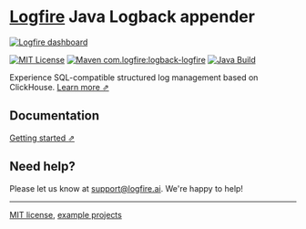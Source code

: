 # [Logfire](https://logfire.ai/logs) Java Logback appender

[![Logfire dashboard](https://github.com/logfire-ai/logback-logfire/assets/10132717/0b7a6c84-1499-4d43-b3e6-f3b40285d627)](https://logfire.ai/logs)

[![MIT License](https://img.shields.io/badge/license-MIT-blue)](LICENSE.md)
[![Maven com.logfire:logback-logfire](https://maven-badges.herokuapp.com/maven-central/com.logfire/logback-logfire/badge.svg)](https://maven-badges.herokuapp.com/maven-central/com.logfire/logback-logfire)
[![Java Build](https://github.com/logfire-ai/logback-logfire/actions/workflows/java_build.yaml/badge.svg?branch=main)](https://github.com/logfire-ai/logback-logfire/actions/workflows/java_build.yaml)

Experience SQL-compatible structured log management based on ClickHouse. [Learn more ⇗](https://logfire.ai/logs)

## Documentation

[Getting started ⇗](https://logfire.ai/docs/logs/java/)

## Need help?
Please let us know at [support@logfire.ai](mailto:support@logfire.ai). We're happy to help!

---

[MIT license](https://github.com/logfire-ai/logback-logfire/blob/main/LICENSE.md), [example projects](https://github.com/logfire-ai/logback-logfire/tree/main/examples)
